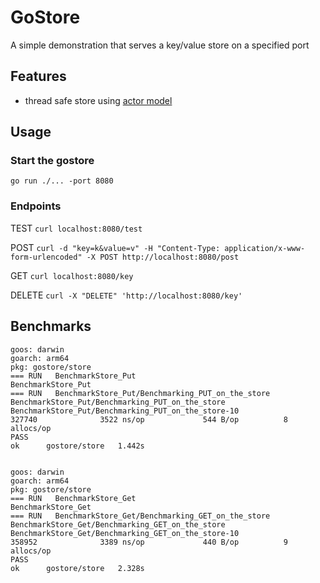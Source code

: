 # GoStore

A simple demonstration that serves a key/value store on a specified port  

## Features

* thread safe store using [actor model](https://en.wikipedia.org/wiki/Actor_model) 


## Usage

### Start the gostore
`go run ./... -port 8080`

### Endpoints


TEST
`curl localhost:8080/test`
  

POST
`curl -d "key=k&value=v" -H "Content-Type: application/x-www-form-urlencoded" -X POST http://localhost:8080/post`
  

GET
`curl localhost:8080/key`
  

DELETE
`curl -X "DELETE" 'http://localhost:8080/key'`
  

## Benchmarks

```
goos: darwin
goarch: arm64
pkg: gostore/store
=== RUN   BenchmarkStore_Put
BenchmarkStore_Put
=== RUN   BenchmarkStore_Put/Benchmarking_PUT_on_the_store
BenchmarkStore_Put/Benchmarking_PUT_on_the_store
BenchmarkStore_Put/Benchmarking_PUT_on_the_store-10               327740              3522 ns/op             544 B/op          8 allocs/op
PASS
ok      gostore/store   1.442s


goos: darwin
goarch: arm64
pkg: gostore/store
=== RUN   BenchmarkStore_Get
BenchmarkStore_Get
=== RUN   BenchmarkStore_Get/Benchmarking_GET_on_the_store
BenchmarkStore_Get/Benchmarking_GET_on_the_store
BenchmarkStore_Get/Benchmarking_GET_on_the_store-10               358952              3389 ns/op             440 B/op          9 allocs/op
PASS
ok      gostore/store   2.328s
```


